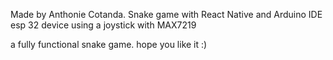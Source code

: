 Made by Anthonie Cotanda. Snake game with React Native and Arduino IDE esp 32 device using a joystick with MAX7219

a fully functional snake game. hope you like it :)
